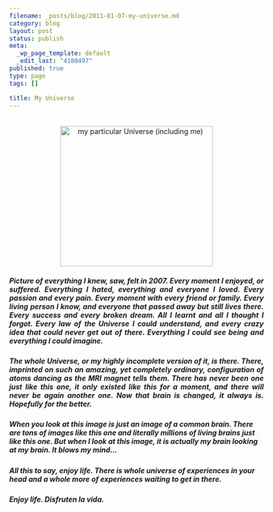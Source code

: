 ```yaml
--- 
filename: _posts/blog/2011-01-07-my-universe.md
category: blog
layout: post
status: publish
meta: 
  _wp_page_template: default
  _edit_last: "4180497"
published: true
type: page
tags: []

title: My Universe
---
```

<h6 style="text-align:right;"></h6>
<p style="text-align:center;"><a title="my particular Universe (including me) by brunosan, on Flickr" href="https://www.flickr.com/photos/nasonurb/3789113234/"><img class="aligncenter" src="https://farm4.static.flickr.com/3585/3789113234_cf09c4f0f2.jpg" alt="my particular Universe (including me)" width="302" height="278" /></a></p>

<h5 style="text-align:justify;">Picture of everything I knew, saw, felt in 2007. Every moment I enjoyed, or suffered. Everything I hated, everything and everyone I loved. Every passion and every pain. Every moment with every friend or family. Every living person I know, and everyone that passed away but still lives there. Every success and every broken dream. All I learnt and all I thought I forgot. Every law of the Universe I could understand, and every crazy idea that could never get out of there. Everything I could see being and everything I could imagine.</h5>
<h5 style="text-align:justify;">The whole Universe, or my highly incomplete version of it, is there. There, imprinted on such an amazing, yet completely ordinary, configuration of atoms dancing as the MRI magnet tells them. There has never been one just like this one, it only existed like this for a moment, and there will never be again another one. Now that brain is changed, it always is. Hopefully for the better.</h5>
<h5>When you look at this image is just an image of a common brain. There are tons of images like this one and literally millions of living brains just like this one. But when I look at this image, it is actually my brain looking at my brain. It blows my mind...</h5>
<h5>All this to say, enjoy life. There is whole universe of experiences in your head and a whole more of experiences waiting to get in there.</h5>
<h5 style="text-align:justify;">Enjoy life.
Disfruten la vida.</h5>
